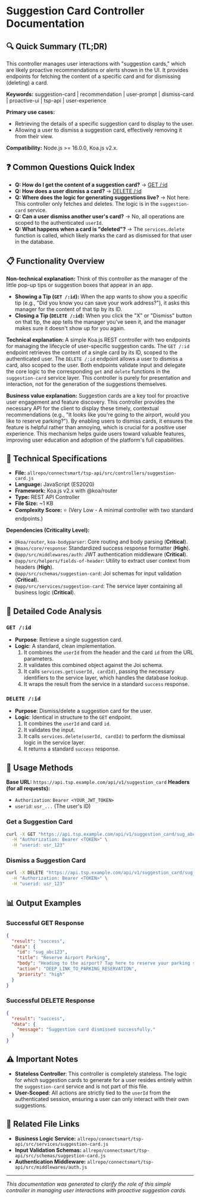 # Suggestion Card Controller Documentation

## 🔍 Quick Summary (TL;DR)
This controller manages user interactions with "suggestion cards," which are likely proactive recommendations or alerts shown in the UI. It provides endpoints for fetching the content of a specific card and for dismissing (deleting) a card.

**Keywords:** suggestion-card | recommendation | user-prompt | dismiss-card | proactive-ui | tsp-api | user-experience

**Primary use cases:** 
- Retrieving the details of a specific suggestion card to display to the user.
- Allowing a user to dismiss a suggestion card, effectively removing it from their view.

**Compatibility:** Node.js >= 16.0.0, Koa.js v2.x.

## ❓ Common Questions Quick Index
- **Q: How do I get the content of a suggestion card?** → [GET /:id](#get-id)
- **Q: How does a user dismiss a card?** → [DELETE /:id](#delete-id)
- **Q: Where does the logic for generating suggestions live?** → Not here. This controller only fetches and deletes. The logic is in the `suggestion-card` service.
- **Q: Can a user dismiss another user's card?** → No, all operations are scoped to the authenticated `userId`.
- **Q: What happens when a card is "deleted"?** → The `services.delete` function is called, which likely marks the card as dismissed for that user in the database.

## 📋 Functionality Overview

**Non-technical explanation:** 
Think of this controller as the manager of the little pop-up tips or suggestion boxes that appear in an app.
- **Showing a Tip (`GET /:id`):** When the app wants to show you a specific tip (e.g., "Did you know you can save your work address?"), it asks this manager for the content of that tip by its ID.
- **Closing a Tip (`DELETE /:id`):** When you click the "X" or "Dismiss" button on that tip, the app tells the manager you've seen it, and the manager makes sure it doesn't show up for you again.

**Technical explanation:** 
A simple Koa.js REST controller with two endpoints for managing the lifecycle of user-specific suggestion cards. The `GET /:id` endpoint retrieves the content of a single card by its ID, scoped to the authenticated user. The `DELETE /:id` endpoint allows a user to dismiss a card, also scoped to the user. Both endpoints validate input and delegate the core logic to the corresponding `get` and `delete` functions in the `suggestion-card` service layer. This controller is purely for presentation and interaction, not for the generation of the suggestions themselves.

**Business value explanation:**
Suggestion cards are a key tool for proactive user engagement and feature discovery. This controller provides the necessary API for the client to display these timely, contextual recommendations (e.g., "It looks like you're going to the airport, would you like to reserve parking?"). By enabling users to dismiss cards, it ensures the feature is helpful rather than annoying, which is crucial for a positive user experience. This mechanism helps guide users toward valuable features, improving user education and adoption of the platform's full capabilities.

## 🔧 Technical Specifications

- **File:** `allrepo/connectsmart/tsp-api/src/controllers/suggestion-card.js`
- **Language:** JavaScript (ES2020)
- **Framework:** Koa.js v2.x with @koa/router
- **Type:** REST API Controller
- **File Size:** ~1 KB
- **Complexity Score:** ⭐ (Very Low - A minimal controller with two standard endpoints.)

**Dependencies (Criticality Level):**
- `@koa/router`, `koa-bodyparser`: Core routing and body parsing (**Critical**).
- `@maas/core/response`: Standardized success response formatter (**High**).
- `@app/src/middlewares/auth`: JWT authentication middleware (**Critical**).
- `@app/src/helpers/fields-of-header`: Utility to extract user context from headers (**High**).
- `@app/src/schemas/suggestion-card`: Joi schemas for input validation (**Critical**).
- `@app/src/services/suggestion-card`: The service layer containing all business logic (**Critical**).

## 📝 Detailed Code Analysis

### `GET /:id`
- **Purpose**: Retrieve a single suggestion card.
- **Logic**: A standard, clean implementation.
    1. It combines the `userId` from the header and the card `id` from the URL parameters.
    2. It validates this combined object against the Joi schema.
    3. It calls `services.get(userId, cardId)`, passing the necessary identifiers to the service layer, which handles the database lookup.
    4. It wraps the result from the service in a standard `success` response.

### `DELETE /:id`
- **Purpose**: Dismiss/delete a suggestion card for the user.
- **Logic**: Identical in structure to the `GET` endpoint.
    1. It combines the `userId` and card `id`.
    2. It validates the input.
    3. It calls `services.delete(userId, cardId)` to perform the dismissal logic in the service layer.
    4. It returns a standard `success` response.

## 🚀 Usage Methods

**Base URL:** `https://api.tsp.example.com/api/v1/suggestion_card`
**Headers (for all requests):**
- `Authorization`: `Bearer <YOUR_JWT_TOKEN>`
- `userid`: `usr_...` (The user's ID)

### Get a Suggestion Card
```bash
curl -X GET "https://api.tsp.example.com/api/v1/suggestion_card/sug_abc123" \
  -H "Authorization: Bearer <TOKEN>" \
  -H "userid: usr_123"
```

### Dismiss a Suggestion Card
```bash
curl -X DELETE "https://api.tsp.example.com/api/v1/suggestion_card/sug_abc123" \
  -H "Authorization: Bearer <TOKEN>" \
  -H "userid: usr_123"
```

## 📊 Output Examples

### Successful GET Response
```json
{
  "result": "success",
  "data": {
    "id": "sug_abc123",
    "title": "Reserve Airport Parking",
    "body": "Heading to the airport? Tap here to reserve your parking spot in advance.",
    "action": "DEEP_LINK_TO_PARKING_RESERVATION",
    "priority": "high"
  }
}
```

### Successful DELETE Response
```json
{
  "result": "success",
  "data": {
    "message": "Suggestion card dismissed successfully."
  }
}
```

## ⚠️ Important Notes
- **Stateless Controller**: This controller is completely stateless. The logic for *which* suggestion cards to generate for a user resides entirely within the `suggestion-card` service and is not part of this file.
- **User-Scoped**: All actions are strictly tied to the `userId` from the authenticated session, ensuring a user can only interact with their own suggestions.

## 🔗 Related File Links
- **Business Logic Service:** `allrepo/connectsmart/tsp-api/src/services/suggestion-card.js`
- **Input Validation Schemas:** `allrepo/connectsmart/tsp-api/src/schemas/suggestion-card.js`
- **Authentication Middleware:** `allrepo/connectsmart/tsp-api/src/middlewares/auth.js`

---
*This documentation was generated to clarify the role of this simple controller in managing user interactions with proactive suggestion cards.* 